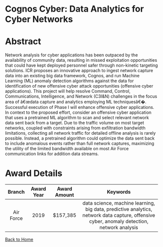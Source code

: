 
Cognos Cyber: Data Analytics for Cyber Networks
===============================================

# Abstract


Network analysis for cyber applications has been outpaced by the availability of community data, resulting in missed exploitation opportunities that could have kept deployed personnel safer through non-kinetic targeting solutions. ICR proposes an innovative approach to ingest network capture data into an existing big data framework, Cognos, and run Machine Learning (ML) anomaly detection algorithms against the data for identification of new offensive cyber attack opportunities (offensive cyber applications). This project will help resolve Command, Control, Communications, Intelligence, and Network (C3I&N) challenges in the focus area of â€œdata capture and analytics employing ML techniquesâ€�. Successful execution of Phase I will enhance offensive cyber applications. In context to the proposed effort, consider an offensive cyber application that uses a pretrained ML algorithm to scan and select relevant network data sent back from a target. Due to the traffic volume on most target networks, coupled with constraints arising from exfiltration bandwidth limitations, collecting all network traffic for detailed offline analysis is rarely possible. Instead, a pretrained algorithm could optimize the data sent back to include anomalous events rather than full network captures, maximizing the utility of the limited bandwidth available on most Air Force communication links for addition data streams.  

# Award Details

|Branch|Award Year|Award Amount|Keywords|
| :---: | :---: | :---: | :---: |
|Air Force|2019|$157,385|data science, machine learning, big data, predictive analytics, network data capture, offensive cyber, anomaly detection, network analysis|
  
  


[Back to Home](https://github.com/chrischow/dod_sbir_awards/DJ/#1503)